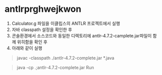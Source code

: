 # antlrprghwejkwon
1. Calculator.g 파일을 이클립스의 ANTLR 프로젝트에서 실행
2. 자바 classpath 설정을 확인한 후
3. 콘솔환경에서 소스코드와 동일한 디렉토리에 antlr-4.7.2-camplete.jar파일이 함께 위히함을 확인 후
4. 아래와 같이 실행

 > javac -classpath ./antlr-4.7.2-complete.jar *.java
 
 > java -cp .;antlr-4.7.2-complete.jar Run
 
 
